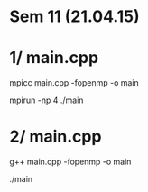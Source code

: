 Sem 11 (21.04.15)
============
1/ main.cpp
============

mpicc main.cpp -fopenmp -o main

mpirun -np 4 ./main

2/ main.cpp
============
 
g++ main.cpp -fopenmp -o main

./main

